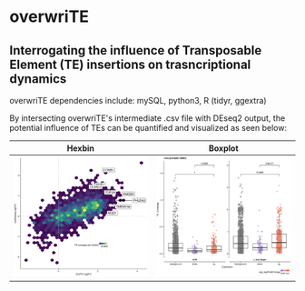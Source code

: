 # overwriTE
## Interrogating the influence of Transposable Element (TE) insertions on trasncriptional dynamics   
  
overwriTE dependencies include: mySQL, python3, R (tidyr, ggextra)  
  
By intersecting overwriTE's intermediate .csv file with DEseq2 output, the potential influence of TEs can be quantified and visualized as seen below:  

Hexbin             |  Boxplot
:-------------------------:|:-------------------------:
![Hexplot demonstrating the density of TE coverage across all parts of the transcript](images/hexbin_example.png?raw=true)  |  ![Boxplots highlighting the statistically significant difference between expression and TE coverage](images/boxplot_example.png)  
